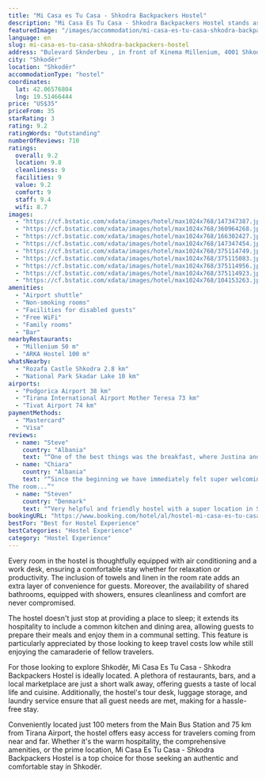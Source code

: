 ```yaml
---
title: "Mi Casa es Tu Casa - Shkodra Backpackers Hostel"
description: "Mi Casa Es Tu Casa - Shkodra Backpackers Hostel stands as a beacon of hospitality in the heart of Shkodër, offering travelers a unique blend of comfort and convenience."
featuredImage: "/images/accommodation/mi-casa-es-tu-casa-shkodra-backpackers-hostel-147347387.jpg"
language: en
slug: mi-casa-es-tu-casa-shkodra-backpackers-hostel
address: "Bulevard Sknderbeu , in front of Kinema Millenium, 4001 Shkodër, Albania"
city: "Shkodër"
location: "Shkodër"
accommodationType: "hostel"
coordinates:
  lat: 42.06576804
  lng: 19.51466444
price: "US$35"
priceFrom: 35
starRating: 3
rating: 9.2
ratingWords: "Outstanding"
numberOfReviews: 710
ratings:
  overall: 9.2
  location: 9.8
  cleanliness: 9
  facilities: 9
  value: 9.2
  comfort: 9
  staff: 9.4
  wifi: 8.7
images:
  - "https://cf.bstatic.com/xdata/images/hotel/max1024x768/147347387.jpg?k=afb86128a3601a696bf7696cbb94196b52a1ac83e1102ad62688bdbaf1e5b7b8&o=&hp=1"
  - "https://cf.bstatic.com/xdata/images/hotel/max1024x768/360964268.jpg?k=72a76337108e04d7cc46c4d2e689d61d05a3c59253a6e31e9b9c0ac31fd4ceb0&o=&hp=1"
  - "https://cf.bstatic.com/xdata/images/hotel/max1024x768/166302427.jpg?k=ebfe1059bd98c175c76cc4f3a9f1410de8fde711976af8e84147cba1916fb471&o=&hp=1"
  - "https://cf.bstatic.com/xdata/images/hotel/max1024x768/147347454.jpg?k=0be7455eb3e7cbefd244da56c4cfbe3c6fea67a3569ca35f1186b79cc1a45174&o=&hp=1"
  - "https://cf.bstatic.com/xdata/images/hotel/max1024x768/375114749.jpg?k=619ec71c7b0b99baadce8c1a567db1643b2fb88c87c6fc16281e8d292b50527b&o=&hp=1"
  - "https://cf.bstatic.com/xdata/images/hotel/max1024x768/375115083.jpg?k=d4ce12eecef1c8aa91205347cf8afcf167e23f949c2922676fa26f6ba9538c6a&o=&hp=1"
  - "https://cf.bstatic.com/xdata/images/hotel/max1024x768/375114956.jpg?k=6859e1961dd1fd1347f552fc40a720ded606fda3b2f85015f68a5fcf7cb330a8&o=&hp=1"
  - "https://cf.bstatic.com/xdata/images/hotel/max1024x768/375114923.jpg?k=4eed0b74b9b7b7cf7b78b1c459e34c14842ffaa4ede709f71b6dc4c161b38e25&o=&hp=1"
  - "https://cf.bstatic.com/xdata/images/hotel/max1024x768/104153263.jpg?k=c237c41f85014c6df678c497df9daaeeb0eb9b3ab10cfd26353b20044a51f019&o=&hp=1"
amenities:
  - "Airport shuttle"
  - "Non-smoking rooms"
  - "Facilities for disabled guests"
  - "Free WiFi"
  - "Family rooms"
  - "Bar"
nearbyRestaurants:
  - "Millenium 50 m"
  - "ARKA Hostel 100 m"
whatsNearby:
  - "Rozafa Castle Shkodra 2.8 km"
  - "National Park Skadar Lake 10 km"
airports:
  - "Podgorica Airport 38 km"
  - "Tirana International Airport Mother Teresa 73 km"
  - "Tivat Airport 74 km"
paymentMethods:
  - "Mastercard"
  - "Visa"
reviews:
  - name: "Steve"
    country: "Albania"
    text: "“One of the best things was the breakfast, where Justina and other members of staff served an excellent breakfast for 5 euros. This was convenient and pleasant and I took advantage of it every morning.”"
  - name: "Chiara"
    country: "Albania"
    text: "“Since the beginning we have immediately felt super welcoming. The guy in the reception, Sam, is an incredible soul, really patient. In fact he showed us around all the hostel, because we didn't really know where we wanted to sleep.
The room...”"
  - name: "Steven"
    country: "Denmark"
    text: "“Very helpful and friendly hostel with a super location in Shkoder. They helped with good restaurant tips, travel tips, and arranging transport to the hiking areas.”"
bookingURL: "https://www.booking.com/hotel/al/hostel-mi-casa-es-tu-casa.en-gb.html?aid=8035640"
bestFor: "Best for Hostel Experience"
bestCategories: "Hostel Experience"
category: "Hostel Experience"
---
```


Every room in the hostel is thoughtfully equipped with air conditioning and a work desk, ensuring a comfortable stay whether for relaxation or productivity. The inclusion of towels and linen in the room rate adds an extra layer of convenience for guests. Moreover, the availability of shared bathrooms, equipped with showers, ensures cleanliness and comfort are never compromised.

The hostel doesn't just stop at providing a place to sleep; it extends its hospitality to include a common kitchen and dining area, allowing guests to prepare their meals and enjoy them in a communal setting. This feature is particularly appreciated by those looking to keep travel costs low while still enjoying the camaraderie of fellow travelers.

For those looking to explore Shkodër, Mi Casa Es Tu Casa - Shkodra Backpackers Hostel is ideally located. A plethora of restaurants, bars, and a local marketplace are just a short walk away, offering guests a taste of local life and cuisine. Additionally, the hostel's tour desk, luggage storage, and laundry service ensure that all guest needs are met, making for a hassle-free stay.

Conveniently located just 100 meters from the Main Bus Station and 75 km from Tirana Airport, the hostel offers easy access for travelers coming from near and far. Whether it's the warm hospitality, the comprehensive amenities, or the prime location, Mi Casa Es Tu Casa - Shkodra Backpackers Hostel is a top choice for those seeking an authentic and comfortable stay in Shkodër.